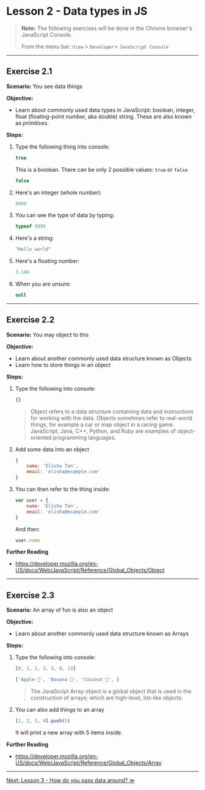 # Lesson 2 - Data types in JS

> __Note:__ The following exercises will be done in the Chrome browser's JavaScript Console.
> 
> From the menu bar: `View` > `Developer`> `JavaScript Console`

---

## Exercise 2.1

**Scenario:** You see data things

**Objective:**

- Learn about commonly used data types in JavaScript: boolean, integer, float (floating-point number, aka double) string. These are also known as *primitives*.

**Steps:**

1. Type the following thing into console:

	```javascript
	true
	```

	This is a boolean. There can be only 2 possible values: `true` or `false`

	```javascript
	false
	```

2. Here's an integer (whole number):

	```javascript
	9999
	```

3. You can see the type of data by typing:

	```javascript
	typeof 9999
	```

4. Here's a string:

	```javascript
	"Hello world"
	```

5. Here's a floating number:

	```javascript
	3.146
	```

6. When you are unsure:

	```javascript
	null
	```

---

## Exercise 2.2

**Scenario:** You may object to this

**Objective:**

- Learn about another commonly used data structure known as Objects
- Learn how to store things in an object

**Steps:**

1. Type the following into console:

	```javascript
	{}
	```

	> Object refers to a data structure containing data and instructions for working with the data. Objects sometimes refer to real-world things, for example a car or map object in a racing game. JavaScript, Java, C++, Python, and Ruby are examples of object-oriented programming languages.
	

2. Add some data into an object

	```javascript
	{
		name: 'Elisha Tan',
		email: 'elisha@example.com'
	}
	```

3. You can then refer to the thing inside:

	```javascript
	var user = {
		name: 'Elisha Tan',
		email: 'elisha@example.com'
	}
	```
	
	And then:
	
	```javascript
	user.name
	```

**Further Reading**

- <https://developer.mozilla.org/en-US/docs/Web/JavaScript/Reference/Global_Objects/Object>

---

## Exercise 2.3

**Scenario:** An array of fun is also an object

**Objective:**

- Learn about another commonly used data structure known as Arrays

**Steps:**

1. Type the following into console:

	```javascript
	[0, 1, 2, 3, 5, 8, 13]
	```
	
	```javascript
	['Apple 🍎', 'Banana 🍌', 'Coconut 🥥', ]
	```

	> The JavaScript Array object is a global object that is used in the construction of arrays; which are high-level, list-like objects.

2. 	You can also add things to an array

	```javascript
	[1, 2, 3, 4].push(5)
	```

	It will print a new array with 5 items inside.

**Further Reading**

- <https://developer.mozilla.org/en-US/docs/Web/JavaScript/Reference/Global_Objects/Array>

---

[Next: Lesson 3 - How do you pass data around? ≫](lesson3.md)
